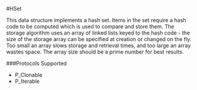 #HSet

This data structure implements a hash set. Items in the set require a hash code to be computed which is used to compare and store them. The storage algorithm uses an array of linked lists keyed to the hash code - the size of the storage array can be specified at creation or changed on the fly. Too small an array slows storage and retrieval times, and too large an array wastes space. The array size should be a prime number for best results.

###Protocols Supported

- P_Clonable
- P_Iterable
